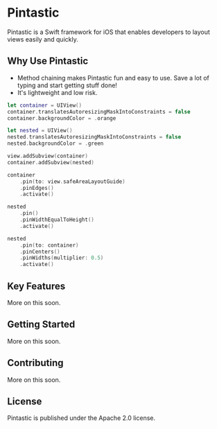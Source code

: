# Pintastic

Pintastic is a Swift framework for iOS that enables developers to layout views easily and quickly.

## Why Use Pintastic

* Method chaining makes Pintastic fun and easy to use. Save a lot of typing and start getting stuff done!
* It's lightweight and low risk.

```swift
let container = UIView()
container.translatesAutoresizingMaskIntoConstraints = false
container.backgroundColor = .orange

let nested = UIView()
nested.translatesAutoresizingMaskIntoConstraints = false
nested.backgroundColor = .green

view.addSubview(container)
container.addSubview(nested)

container
    .pin(to: view.safeAreaLayoutGuide)
    .pinEdges()
    .activate()

nested
    .pin()
    .pinWidthEqualToHeight()
    .activate()

nested
    .pin(to: container)
    .pinCenters()
    .pinWidths(multiplier: 0.5)
    .activate()
```

## Key Features

More on this soon.

## Getting Started

More on this soon.

## Contributing

More on this soon.

## License

Pintastic is published under the Apache 2.0 license.
